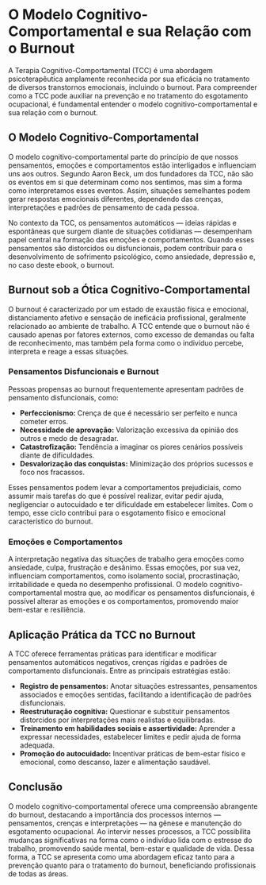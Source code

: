 # O Modelo Cognitivo-Comportamental e sua Relação com o Burnout

A Terapia Cognitivo-Comportamental (TCC) é uma abordagem psicoterapêutica amplamente reconhecida por sua eficácia no tratamento de diversos transtornos emocionais, incluindo o burnout. Para compreender como a TCC pode auxiliar na prevenção e no tratamento do esgotamento ocupacional, é fundamental entender o modelo cognitivo-comportamental e sua relação com o burnout.

## O Modelo Cognitivo-Comportamental

O modelo cognitivo-comportamental parte do princípio de que nossos pensamentos, emoções e comportamentos estão interligados e influenciam uns aos outros. Segundo Aaron Beck, um dos fundadores da TCC, não são os eventos em si que determinam como nos sentimos, mas sim a forma como interpretamos esses eventos. Assim, situações semelhantes podem gerar respostas emocionais diferentes, dependendo das crenças, interpretações e padrões de pensamento de cada pessoa.

No contexto da TCC, os pensamentos automáticos — ideias rápidas e espontâneas que surgem diante de situações cotidianas — desempenham papel central na formação das emoções e comportamentos. Quando esses pensamentos são distorcidos ou disfuncionais, podem contribuir para o desenvolvimento de sofrimento psicológico, como ansiedade, depressão e, no caso deste ebook, o burnout.

## Burnout sob a Ótica Cognitivo-Comportamental

O burnout é caracterizado por um estado de exaustão física e emocional, distanciamento afetivo e sensação de ineficácia profissional, geralmente relacionado ao ambiente de trabalho. A TCC entende que o burnout não é causado apenas por fatores externos, como excesso de demandas ou falta de reconhecimento, mas também pela forma como o indivíduo percebe, interpreta e reage a essas situações.

### Pensamentos Disfuncionais e Burnout

Pessoas propensas ao burnout frequentemente apresentam padrões de pensamento disfuncionais, como:

- **Perfeccionismo:** Crença de que é necessário ser perfeito e nunca cometer erros.
- **Necessidade de aprovação:** Valorização excessiva da opinião dos outros e medo de desagradar.
- **Catastrofização:** Tendência a imaginar os piores cenários possíveis diante de dificuldades.
- **Desvalorização das conquistas:** Minimização dos próprios sucessos e foco nos fracassos.

Esses pensamentos podem levar a comportamentos prejudiciais, como assumir mais tarefas do que é possível realizar, evitar pedir ajuda, negligenciar o autocuidado e ter dificuldade em estabelecer limites. Com o tempo, esse ciclo contribui para o esgotamento físico e emocional característico do burnout.

### Emoções e Comportamentos

A interpretação negativa das situações de trabalho gera emoções como ansiedade, culpa, frustração e desânimo. Essas emoções, por sua vez, influenciam comportamentos, como isolamento social, procrastinação, irritabilidade e queda no desempenho profissional. O modelo cognitivo-comportamental mostra que, ao modificar os pensamentos disfuncionais, é possível alterar as emoções e os comportamentos, promovendo maior bem-estar e resiliência.

## Aplicação Prática da TCC no Burnout

A TCC oferece ferramentas práticas para identificar e modificar pensamentos automáticos negativos, crenças rígidas e padrões de comportamento disfuncionais. Entre as principais estratégias estão:

- **Registro de pensamentos:** Anotar situações estressantes, pensamentos associados e emoções sentidas, facilitando a identificação de padrões disfuncionais.
- **Reestruturação cognitiva:** Questionar e substituir pensamentos distorcidos por interpretações mais realistas e equilibradas.
- **Treinamento em habilidades sociais e assertividade:** Aprender a expressar necessidades, estabelecer limites e pedir ajuda de forma adequada.
- **Promoção do autocuidado:** Incentivar práticas de bem-estar físico e emocional, como descanso, lazer e alimentação saudável.

## Conclusão

O modelo cognitivo-comportamental oferece uma compreensão abrangente do burnout, destacando a importância dos processos internos — pensamentos, crenças e interpretações — na gênese e manutenção do esgotamento ocupacional. Ao intervir nesses processos, a TCC possibilita mudanças significativas na forma como o indivíduo lida com o estresse do trabalho, promovendo saúde mental, bem-estar e qualidade de vida. Dessa forma, a TCC se apresenta como uma abordagem eficaz tanto para a prevenção quanto para o tratamento do burnout, beneficiando profissionais de todas as áreas.